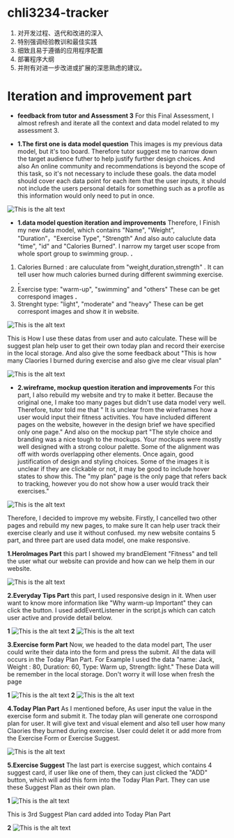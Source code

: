 # chli3234-tracker


1. 对开发过程、迭代和改进的深入
2. 特别强调经验教训和最佳实践
3. 细致且易于遵循的应用程序配置
4. 部署程序大纲
5. 并附有对进一步改进或扩展的深思熟虑的建议。

# Iteration and improvement part

* __feedback from tutor and Assessment 3__ For this Final Assessment, I almost refresh and iterate all the context and data model related to my assessment 3. 

* __1.The first one is data model question__ This images is my previous data model, but it's too board. Therefore tutor suggest me to narrow down the target audience futher to help justify further design choices. And also An online community and recommendations is beyond the scope of this task, so it's not necessary to include these goals. the data model should cover each data point for each item that the user inputs, it should not include the users personal details for something such as a profile as this information would only need to put in once.

![This is the alt text](./public/readMeImages/dataModel1.png)


* __1.data model question iteration and improvements__ Therefore, I Finish my new data model, which contains "Name", "Weight", "Duration”，"Exercise Type", "Strength" And also auto caluclute data "time", "id" and "Calories Burned". I narrow my target user scope from whole sport group to swimming group. 
**.**
1. Calories Burned : are caluculate from "weight,duration,strength" . It can tell user how much calories burned during different swimming exercise. 
**.**
2. Exercise type: "warm-up", "swimming" and "others" These can be get correspond images 
**.**
3. Strenght type: "light", "moderate" and "heavy" These can be get correspont images and show it in website.

![This is the alt text](./public/readMeImages/dataModel2.png)

This is How I use these datas from user and auto calculate. These will be  suggest plan help user to get their own today plan and record their exercise in the local storage. And also give the some feedback about "This is how many Claories I burned during exercise and also give me clear visual plan"

![This is the alt text](./public/readMeImages/dataModel3.png)

* __2.wireframe, mockup question iteration and improvements__  For this part, I also rebuild my website and try to make it better. Because the original one, I make too many pages but didn't use data model very well. Therefore, tutor told me that " It is unclear from the wireframes how a user would input their fitness activities. You have included different pages on the website, however in the design brief we have specified only one page." And also on the mockup part "The style choice and branding was a nice tough to the mockups. Your mockups were mostly well designed with a strong colour palette. Some of the alignment was off with words overlapping other elements. Once again, good justification of design and styling choices. Some of the images it is unclear if they are clickable or not, it may be good to include hover states to show this. The "my plan" page is the only page that refers back to tracking, however you do not show how a user would track their exercises."

![This is the alt text](./public/readMeImages/mockUp1.png)


Therefore, I decided to improve my website. Firstly, I cancelled two other pages and rebuild my new pages, to make sure It can help user track their exercise clearly and use it without confused. my new website contains 5 part, and three part are used data model, one make responsive.

**1.HeroImages Part** this part I showed my brandElement "Fitness" and tell the user what our website can provide and how can we help them in our website.

![This is the alt text](./public/readMeImages/heroImage.png)

**2.Everyday Tips Part**
this part, I used responsive design in it. When user want to know more information like "Why warm-up Important" they can click the button. I used addEventListener in the script.js which can catch user active and provide detail below.

**1**
 ![This is the alt text](./public/readMeImages/EverydayTips1.png)
**2**
 ![This is the alt text](./public/readMeImages/EverydayTips2.png)

**3.Exercise form Part**
Now, we headed to the data model part, The user could write their data into the form and press the submit. All the data will occurs in the Today Plan Part. For Example I used the data "name: Jack, Weight : 80, Duration: 60, Type: Warm up, Strength: light." These Data will be remember in the local storage. Don't worry it will lose when fresh the page

**1**
![This is the alt text](./public/readMeImages/form1.png)
**2**
![This is the alt text](./public/readMeImages/TodayPlan1.png)


**4.Today Plan Part**
As I mentioned before, As user input the value in the exercise form and submit it. The today plan will generate one corrospond plan for user. It will give text and visual element and also tell user how many Claories they burned during exercise. User could delet it or add more from the Exercise Form or Exercise Suggest.

![This is the alt text](./public/readMeImages/TodayPlan2.png)

**5.Exercise Suggest**
The last part is exercise suggest, which contains 4 suggest card, if user like one of them, they can just clicked the "ADD" button, which will add this form into the Today Plan Part. They can use these Suggest Plan as their own plan.

**1**
![This is the alt text](./public/readMeImages/ExerciseSuggest1.png)

This is 3rd Suggest Plan card added into Today Plan Part

**2**
![This is the alt text](./public/readMeImages/ExerciseSuggest2.png)

